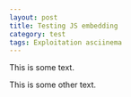 ```yaml
---
layout: post
title: Testing JS embedding
category: test
tags: Exploitation asciinema
---
```


<p>This is some text.</p>
<script type="text/javascript" src="https://asciinema.org/a/bv23ffs35srizywnhlu4c8hpp.js" id="asciicast-bv23ffs35srizywnhlu4c8hpp" data-speed="25" async></script>
<p>This is some other text.</p>